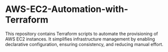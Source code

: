 # AWS-EC2-Automation-with-Terraform
This repository contains Terraform scripts to automate the provisioning of AWS EC2 instances. It simplifies infrastructure management by enabling declarative configuration, ensuring consistency, and reducing manual effort.
